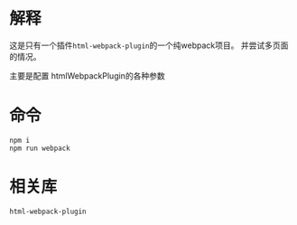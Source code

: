 # 解释
这是只有一个插件`html-webpack-plugin`的一个纯webpack项目。
并尝试多页面的情况。

主要是配置 htmlWebpackPlugin的各种参数

# 命令
```
npm i
npm run webpack
```

# 相关库
```
html-webpack-plugin
```